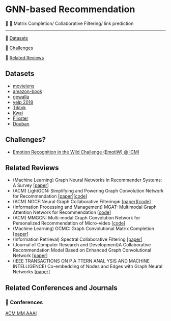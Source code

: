 # GNN-based Recommendation

:memo: :high_brightness: Matrix Completion/ Collaborative Filtering/ link prediction 

***
:high_brightness: [Datasets](#datasets)

:high_brightness: [Challenges](#challenges)

:high_brightness: [Related Reviews](#related-reviews)


## Datasets
- [movielens](https://grouplens.org/datasets/movielens/)
- [amazon-book](https://jmcauley.ucsd.edu/data/amazon/)
- [gowalla](https://snap.stanford.edu/data/loc-gowalla.html)
- [yelp 2018](https://www.yelp.com/dataset)
- [Tiktok](http://ai-lab-challenge.bytedance.com/tce/vc/)
- [Kwai](https://www.kuaishou.com/activity/uimc)
- [Flixster](https://figshare.com/articles/dataset/Flixster-dataset_zip/5677741)
- [Douban](https://www.heywhale.com/mw/dataset/58acf6f1d2445916845b4033)


## Challenges?
- [Emotion Recognition in the Wild Challenge (EmotiW) @ ICMI](https://sites.google.com/view/emotiw2018)


## Related Reviews
- (Machine Learning) Graph Neural Networks in Recommender Systems: A Survey [[paper](https://arxiv.org/abs/2011.02260)]
- (ACM) LightGCN: Simplifying and Powering Graph Convolution Network for Recommendation [[paper](https://arxiv.org/abs/2002.02126)][[code](https://github.com/gusye1234/pytorch-light-gcn)]
- (ACM) NGCF:Neural Graph Collaborative Filtering∗ [[paper](https://arxiv.org/abs/1905.08108)][[code]( https://github.com/xiangwang1223/neural_graph_collaborative_filtering)]
- (Information Processing and Management) MGAT: Multimodal Graph Attention Network for Recommendation [[code]( https://github.com/zltao/MGAT)]
- (ACM) MMGCN: Multi-modal Graph Convolution Network for Personalized Recommendation of Micro-video [[code](https://github.com/weiyinwei/MMGCN)]
- (Machine Learning) GCMC: Graph Convolutional Matrix Completion [[paper](https://arxiv.org/abs/1706.02263)]
- (Information Retrieval) Spectral Collaborative Filtering [[paper](https://arxiv.org/abs/1808.10523)]
- (Journal of Computer Research and Development)A  Collaborative  Recommendation  Model  Based  on  Enhanced  Graph 
Convolutional Network  [[paper](https://kns.cnki.net/kcms/detail/11.1777.TP.20210203.1157.004.html)]
- (IEEE TRANSACTIONS ON P A TTERN ANAL YSIS AND MACHINE INTELLIGENCE) Co-embedding of Nodes and Edges with Graph Neural Networks [[paper](https://arxiv.org/abs/2010.13242)]


## Related Conferences and Journals

### :small_orange_diamond: Conferences 
[ACM MM](https://www.acmmm.org/2019/),[AAAI](https://aaai.org/Conferences/AAAI-19/)
